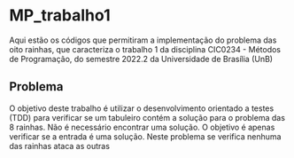 # MP_trabalho1

Aqui estão os códigos que permitiram a implementação do problema das oito rainhas, que caracteriza o trabalho 1 da disciplina CIC0234 - Métodos de Programação, do semestre 2022.2 da Universidade de Brasília (UnB)

## Problema

O objetivo deste trabalho é utilizar o desenvolvimento orientado a testes (TDD) para verificar se um tabuleiro contém a solução para o problema das 8 rainhas. Não é necessário encontrar uma solução. O objetivo é apenas verificar se a entrada é uma solução. Neste problema se verifica nenhuma das rainhas ataca as outras
